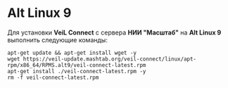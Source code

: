 # Alt Linux 9

Для установки **VeiL Connect** с сервера **НИИ "Масштаб"** на **Alt Linux 9** выполнить следующие команды:
```
apt-get update && apt-get install wget -y
wget https://veil-update.mashtab.org/veil-connect/linux/apt-rpm/x86_64/RPMS.alt9/veil-connect-latest.rpm
apt-get install ./veil-connect-latest.rpm -y
rm -f veil-connect-latest.rpm
```